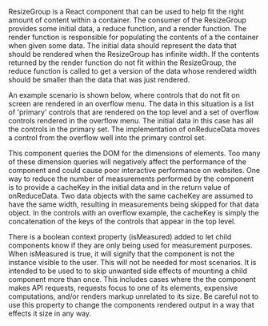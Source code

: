 ResizeGroup is a React component that can be used to help fit the right amount of content within a container. The consumer of the ResizeGroup provides some initial data, a reduce function, and a render function. The render function is responsible for populating the contents of a the container when given some data. The initial data should represent the data that should be rendered when the ResizeGroup has infinite width. If the contents returned by the render function do not fit within the ResizeGroup, the reduce function is called to get a version of the data whose rendered width should be smaller than the data that was just rendered.

An example scenario is shown below, where controls that do not fit on screen are rendered in an overflow menu. The data in this situation is a list of 'primary' controls that are rendered on the top level and a set of overflow controls rendered in the overflow menu. The initial data in this case has all the controls in the primary set. The implementation of onReduceData moves a control from the overflow well into the primary control set.

This component queries the DOM for the dimensions of elements. Too many of these dimension queries will negatively affect the performance of the component and could cause poor interactive performance on websites. One way to reduce the number of measurements performed by the component is to provide a cacheKey in the initial data and in the return value of onReduceData. Two data objects with the same cacheKey are assumed to have the same width, resulting in measurements being skipped for that data object. In the controls with an overflow example, the cacheKey is simply the concatenation of the keys of the controls that appear in the top level.

There is a boolean context property (isMeasured) added to let child components know if they are only being used for measurement purposes. When isMeasured is true, it will signify that the component is not the instance visible to the user. This will not be needed for most scenarios. It is intended to be used to to skip unwanted side effects of mounting a child component more than once. This includes cases where the the component makes API requests, requests focus to one of its elements, expensive computations, and/or renders markup unrelated to its size. Be careful not to use this property to change the components rendered output in a way that effects it size in any way.
